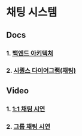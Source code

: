 # 채팅 시스템

## Docs

### 1. [백엔드 아키텍처](https://github.com/LeeJaeYun7/chatting/blob/master/docs/BACKEND_ARCHITECTURE.md)
### 2. [시퀀스 다이어그램(채팅)](https://github.com/LeeJaeYun7/chatting/blob/master/docs/SEQUENCE_DIAGRAM.md)


## Video
### 1. [1:1 채팅 시연](https://github.com/LeeJaeYun7/chatting/blob/master/docs/BACKEND_ARCHITECTURE.md)
### 2. [그룹 채팅 시연](https://github.com/LeeJaeYun7/chatting/blob/master/docs/BACKEND_ARCHITECTURE.md)
